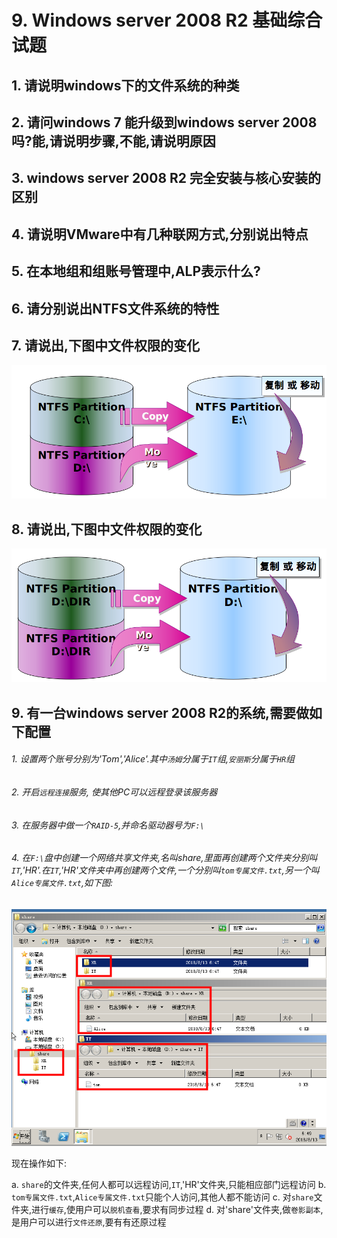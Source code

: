 # 9. Windows server 2008 R2 基础综合试题

## 1. 请说明windows下的文件系统的种类

## 2. 请问windows 7 能升级到windows server 2008 吗?能,请说明步骤,不能,请说明原因

## 3. windows server 2008 R2 完全安装与核心安装的区别

## 4. 请说明VMware中有几种联网方式,分别说出特点

## 5. 在本地组和组账号管理中,ALP表示什么?

## 6. 请分别说出NTFS文件系统的特性

## 7. 请说出,下图中文件权限的变化

![](/windows/win2008R2/base/image/baseproblem-1.png)

## 8. 请说出,下图中文件权限的变化

![](/windows/win2008R2/base/image/baseproblem-2.png)


## 9. 有一台windows server 2008 R2的系统,需要做如下配置

###### 1. 设置两个账号分别为'Tom','Alice'.其中`汤姆`分属于`IT`组,`安丽斯`分属于`HR`组

###### 2. 开启`远程连接`服务, 使其他PC可以远程登录该服务器

###### 3. 在服务器中做一个`RAID-5`,并命名驱动器号为`F:\`

###### 4. 在`F:\`盘中创建一个网络共享文件夹,名叫share,里面再创建两个文件夹分别叫`IT`,'HR'.在`IT`,'HR'文件夹中再创建两个文件,一个分别叫`tom专属文件.txt`,另一个叫`Alice专属文件.txt`,如下图:

![](/windows/win2008R2/base/image/baseproblem-3.png)

现在操作如下:

a. `share`的文件夹,任何人都可以远程访问,`IT`,'HR'文件夹,只能相应部门远程访问
b. `tom专属文件.txt`,`Alice专属文件.txt`只能个人访问,其他人都不能访问
c. 对`share`文件夹,进行`缓存`,使用户可以`脱机查看`,要求有同步过程
d. 对'share'文件夹,做`卷影副本`,是用户可以进行`文件还原`,要有有还原过程

